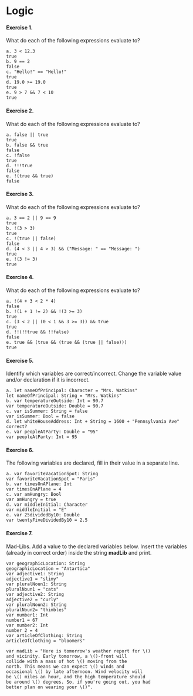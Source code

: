 # Logic

#### Exercise 1.
What do each of the following expressions evaluate to?
```
a. 3 < 12.3
true
b. 9 == 2
false
c. "Hello!" == "Hello!"
true
d. 19.0 >= 19.0
true
e. 9 > 7 && 7 < 10
true
```

#### Exercise 2.
What do each of the following expressions evaluate to?
```
a. false || true
true
b. false && true
false
c. !false
true
d. !!!true
false
e. !(true && true)
false
```
#### Exercise 3.
What do each of the following expressions evaluate to?
```
a. 3 == 2 || 9 == 9
true
b. !(3 > 3)
true
c. !(true || false)
false
d. (4 < 3 || 4 > 3) && ("Message: " == "Message: ")
true
e. !(3 != 3)
true
```
#### Exercise 4.
What do each of the following expressions evaluate to?
```
a. !(4 + 3 < 2 * 4)
false
b. !(1 + 1 != 2) && !(3 >= 3)
true
c. (3 < 2 || (0 < 1 && 3 >= 3)) && true
true
d. !!(!!true && !!false)
false
e. true && (true && (true && (true || false)))
true
```
#### Exercise 5.
Identify which variables are correct/incorrect. Change the variable value and/or declaration if it is incorrect.
```
a. let nameOfPrincipal: Character = "Mrs. Watkins"
let nameOfPrincipal: String = "Mrs. Watkins"
b. var temperatureOutside: Int = 90.7
var temperatureOutside: Double = 90.7
c. var isSummer: String = false
var isSummer: Bool = false
d. let whiteHouseAddress: Int + String = 1600 + "Pennsylvania Ave"
correct?
e. var peopleAtParty: Double = "95"
var peopleAtParty: Int = 95
```
#### Exercise 6.
The following variables are declared, fill in their value in a separate line.
```
a. var favoriteVacationSpot: String
var favoriteVacationSpot = "Paris"
b. var timesOnAPlane: Int
var timesOnAPlane = 4
c. var amHungry: Bool
var amHungry = true
d. var middleInitial: Character
var middleInitial = "E"
e. var 25dividedBy10: Double
var twentyFiveDividedBy10 = 2.5
```

#### Exercise 7.
Mad-Libs. Add a value to the declared variables below. Insert the variables (already in correct order) inside the string  __madLib__ and print.
```
var geographicLocation: String
geographicLocation = "Antartica"
var adjective1: String
adjective1 = "slimy"
var pluralNoun1: String
pluralNoun1 = "cats"
var adjective2: String
adjective2 = "curly"
var pluralNoun2: String
pluralNoun2= "thimbles"
var number1: Int
number1 = 67
var number2: Int
number 2 = 4
var articleOfClothing: String
articleOfClothing = "bloomers"

var madLib = "Here is tomorrow's weather report for \()
and vicinity. Early tomorrow, a \()-front will
collide with a mass of hot \() moving from the
north. This means we can expect \() winds and
occasional \() by late afternoon. Wind velocity will
be \() miles an hour, and the high temperature should
be around \() degrees. So, if you're going out, you had
better plan on wearing your \()".
```

